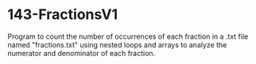 # 143-FractionsV1

Program to count the number of occurrences of each fraction in a .txt file named "fractions.txt" using nested loops and arrays to analyze the numerator and denominator of each fraction.
